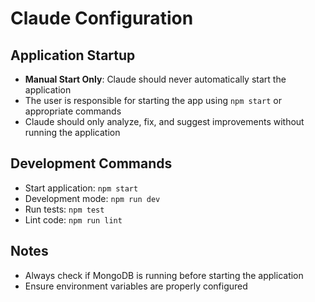# Claude Configuration

## Application Startup
- **Manual Start Only**: Claude should never automatically start the application
- The user is responsible for starting the app using `npm start` or appropriate commands
- Claude should only analyze, fix, and suggest improvements without running the application

## Development Commands
- Start application: `npm start`
- Development mode: `npm run dev` 
- Run tests: `npm test`
- Lint code: `npm run lint`

## Notes
- Always check if MongoDB is running before starting the application
- Ensure environment variables are properly configured